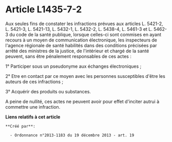 # Article L1435-7-2

Aux seules fins de constater les infractions prévues aux articles L. 5421-2, L. 5421-3, L. 5421-13, L. 5432-1, L. 5432-2, L.
5438-4, L. 5461-3 et L. 5462-3 du code de la santé publique, lorsque celles-ci sont commises en ayant recours à un moyen de
communication électronique, les inspecteurs de l'agence régionale de santé habilités dans des conditions précisées par arrêté
des ministres de la justice, de l'intérieur et chargé de la santé peuvent, sans être pénalement responsables de ces actes : 

1° Participer sous un pseudonyme aux échanges électroniques ; 

2° Etre en contact par ce moyen avec les personnes susceptibles d'être les auteurs de ces infractions ; 

3° Acquérir des produits ou substances. 

A peine de nullité, ces actes ne peuvent avoir pour effet d'inciter autrui à commettre une infraction.

**Liens relatifs à cet article**

	**Créé par**:

	  - Ordonnance n°2013-1183 du 19 décembre 2013 - art. 19
